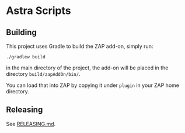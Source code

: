 # Astra Scripts

## Building
This project uses Gradle to build the ZAP add-on, simply run:

    ./gradlew build

in the main directory of the project, the add-on will be placed in the directory `build/zapAddOn/bin/`.

You can load that into ZAP by copying it under `plugin` in your ZAP home directory.

## Releasing
See [RELEASING.md](RELEASING.md).